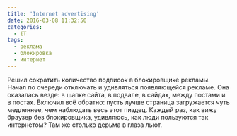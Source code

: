 ```yaml
---
title: 'Internet advertising'
date: 2016-03-08 11:32:50
categories:
  - IT
tags:
  - реклама
  - блокировка
  - интернет
---
```


Решил сократить количество подписок в блокировщике рекламы. Начал по очереди отключать и удивляться
появляющейся рекламе. Она оказалась везде: в шапке сайта, в подвале, в сайдах, между постами и в
постах. Включил всё обратно: пусть лучше страница загружается чуть медленнее, чем наблюдать весь
этот пиздец. Каждый раз, как вижу браузер без блокировщика, удивляюсь, как люди пользуются так
интернетом? Там же столько дерьма в глаза льют.

